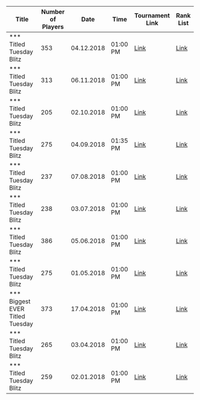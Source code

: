 | Title                           |   Number of Players | Date       | Time     | Tournament Link                                                                   | Rank List                                                                                                  |
|---------------------------------|---------------------|------------|----------|-----------------------------------------------------------------------------------|------------------------------------------------------------------------------------------------------------|
| *** Titled Tuesday Blitz        |                 353 | 04.12.2018 | 01:00 PM | [Link](https://www.chess.com/tournament/live/-titled-tuesday-blitz-1016282)       | [Link](https://github.com/cmgchess/Titled-Tuesday-Data/blob/main/-titled-tuesday-blitz-1016282.json)       |
| *** Titled Tuesday Blitz        |                 313 | 06.11.2018 | 01:00 PM | [Link](https://www.chess.com/tournament/live/-titled-tuesday-blitz-1008229)       | [Link](https://github.com/cmgchess/Titled-Tuesday-Data/blob/main/-titled-tuesday-blitz-1008229.json)       |
| *** Titled Tuesday Blitz        |                 205 | 02.10.2018 | 01:00 PM | [Link](https://www.chess.com/tournament/live/-titled-tuesday-blitz-998520)        | [Link](https://github.com/cmgchess/Titled-Tuesday-Data/blob/main/-titled-tuesday-blitz-998520.json)        |
| *** Titled Tuesday Blitz        |                 275 | 04.09.2018 | 01:35 PM | [Link](https://www.chess.com/tournament/live/-titled-tuesday-blitz-992544)        | [Link](https://github.com/cmgchess/Titled-Tuesday-Data/blob/main/-titled-tuesday-blitz-992544.json)        |
| *** Titled Tuesday Blitz        |                 237 | 07.08.2018 | 01:00 PM | [Link](https://www.chess.com/tournament/live/-titled-tuesday-blitz-982969)        | [Link](https://github.com/cmgchess/Titled-Tuesday-Data/blob/main/-titled-tuesday-blitz-982969.json)        |
| *** Titled Tuesday Blitz        |                 238 | 03.07.2018 | 01:00 PM | [Link](https://www.chess.com/tournament/live/-titled-tuesday-blitz-973486)        | [Link](https://github.com/cmgchess/Titled-Tuesday-Data/blob/main/-titled-tuesday-blitz-973486.json)        |
| *** Titled Tuesday Blitz        |                 386 | 05.06.2018 | 01:00 PM | [Link](https://www.chess.com/tournament/live/-titled-tuesday-blitz-965556)        | [Link](https://github.com/cmgchess/Titled-Tuesday-Data/blob/main/-titled-tuesday-blitz-965556.json)        |
| *** Titled Tuesday Blitz        |                 275 | 01.05.2018 | 01:00 PM | [Link](https://www.chess.com/tournament/live/-titled-tuesday-blitz-954936)        | [Link](https://github.com/cmgchess/Titled-Tuesday-Data/blob/main/-titled-tuesday-blitz-954936.json)        |
| *** Biggest EVER Titled Tuesday |                 373 | 17.04.2018 | 01:00 PM | [Link](https://www.chess.com/tournament/live/-biggest-ever-titled-tuesday-952610) | [Link](https://github.com/cmgchess/Titled-Tuesday-Data/blob/main/-biggest-ever-titled-tuesday-952610.json) |
| *** Titled Tuesday Blitz        |                 265 | 03.04.2018 | 01:00 PM | [Link](https://www.chess.com/tournament/live/-titled-tuesday-blitz-948450)        | [Link](https://github.com/cmgchess/Titled-Tuesday-Data/blob/main/-titled-tuesday-blitz-948450.json)        |
| *** Titled Tuesday Blitz        |                 259 | 02.01.2018 | 01:00 PM | [Link](https://www.chess.com/tournament/live/-titled-tuesday-blitz-919983)        | [Link](https://github.com/cmgchess/Titled-Tuesday-Data/blob/main/-titled-tuesday-blitz-919983.json)        |